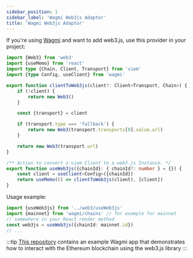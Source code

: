 ```yaml
---
sidebar_position: 1
sidebar_label: 'Wagmi Web3js Adaptor'
title: 'Wagmi Web3js Adaptor'
---
```


If you're using [Wagmi](https://wagmi.sh/react/getting-started#use-wagmi) and want to add web3.js, use this provider in your project:


```typescript
import {Web3} from 'web3'
import {useMemo} from 'react'
import type {Chain, Client, Transport} from 'viem'
import {type Config, useClient} from 'wagmi'

export function clientToWeb3js(client?: Client<Transport, Chain>) {
    if (!client) {
        return new Web3()
    }

    const {transport} = client

    if (transport.type === 'fallback') {
        return new Web3(transport.transports[0].value.url)
    }

    return new Web3(transport.url)
}

/** Action to convert a viem Client to a web3.js Instance. */
export function useWeb3js({chainId}: { chainId?: number } = {}) {
    const client = useClient<Config>({chainId})
    return useMemo(() => clientToWeb3js(client), [client])
}

```

Usage example:

```typescript
import {useWeb3js} from '../web3/useWeb3js'
import {mainnet} from 'wagmi/chains' // for example for mainnet
// somewhere in your React render method
const web3js = useWeb3js({chainId: mainnet.id})
// ...
```


:::tip
[This repository](https://github.com/avkos/wagmi-web3js-example-app) contains an example Wagmi app that demonstrates how to interact with the Ethereum blockchain using the web3.js library
::: 

